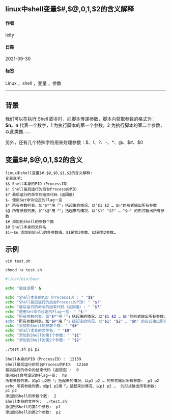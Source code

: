 [@id]: 20210930-01.md
[@title]: linux中shell变量$#,$@,$0,$1,$2的含义解释
[@location]: docs/linux/20210930-01.md
[@author]: leity
[@date]: 2021-09-30

## linux中shell变量$#,$@,$0,$1,$2的含义解释

#### 作者

leity

#### 日期

2021-09-30

#### 标签

Linux ，shell ，变量 ，参数

------

## 背景

我们可以在执行 Shell 脚本时，向脚本传递参数，脚本内获取参数的格式为：**$n**。**n** 代表一个数字，1 为执行脚本的第一个参数，2 为执行脚本的第二个参数，以此类推……

另外，还有几个特殊字符用来处理参数：$$、$!、$?、$-、$*、$@、$#、$0

## 变量$#,$@,$0,$1,$2的含义

```text
linux中shell变量$#,$@,$0,$1,$2的含义解释: 
变量说明: 
$$ Shell本身的PID（ProcessID）
$! Shell最后运行的后台Process的PID
$? 最后运行的命令的结束代码（返回值）
$- 使用Set命令设定的Flag一览
$* 所有参数列表。如"$*"用「"」括起来的情况、以"$1 $2 … $n"的形式输出所有参数
$@ 所有参数列表。如"$@"用「"」括起来的情况、以"$1" "$2" … "$n" 的形式输出所有参数
$# 添加到Shell的参数个数
$0 Shell本身的文件名
$1～$n 添加到Shell的各参数值。$1是第1参数、$2是第2参数…
```

## 示例

`vim test.sh`

`chmod +x test.sh`

```bash
#!/usr/bin/bash

echo "后台进程" &

echo "Shell本身的PID（ProcessID）: " "$$"
echo "Shell最后运行的后台Process的PID: " "$!"
echo "最后运行的命令的结束代码（返回值）: " "$?"
echo "使用Set命令设定的Flag一览: " "$-"
echo "所有参数列表。如"$*"用「"」括起来的情况、以"$1 $2 … $n"的形式输出所有参数: " "$*"
echo "所有参数列表。如"$@"用「"」括起来的情况、以"$1" "$2" … "$n" 的形式输出所有参数: " "$@"
echo "添加到Shell的参数个数: " "$#"
echo "Shell本身的文件名: " "$0"
echo "添加到Shell的第1个参数: " "$1"
echo "添加到Shell的第2个参数: " "$2"
```

`./test.sh p1 p2`

```text
Shell本身的PID（ProcessID）:  12159
Shell最后运行的后台Process的PID:  12160
最后运行的命令的结束代码（返回值）:  0
使用Set命令设定的Flag一览:  hB
所有参数列表。如p1 p2用「」括起来的情况、以p1 p2 … 的形式输出所有参数:  p1 p2
echo 所有参数列表。如p1 p2用「」括起来的情况、以p1 p2 …  的形式输出所有参数:  p1 p2
添加到Shell的参数个数:  2
Shell本身的文件名:  ./test.sh
添加到Shell的第1个参数:  p1
添加到Shell的第2个参数:  p2
```